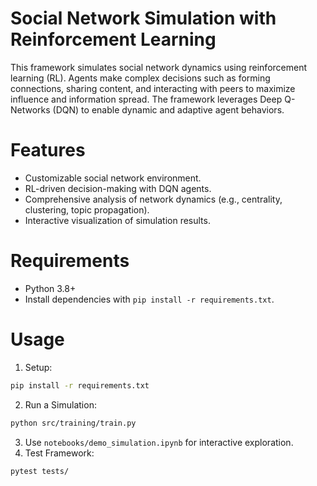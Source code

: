 # Social Network Simulation with Reinforcement Learning
This framework simulates social network dynamics using reinforcement learning (RL). Agents make complex decisions such as forming connections, sharing content, and interacting with peers to maximize influence and information spread. The framework leverages Deep Q-Networks (DQN) to enable dynamic and adaptive agent behaviors.

# Features
- Customizable social network environment.
- RL-driven decision-making with DQN agents.
- Comprehensive analysis of network dynamics (e.g., centrality, clustering, topic propagation).
- Interactive visualization of simulation results.

# Requirements
- Python 3.8+
- Install dependencies with `pip install -r requirements.txt`.

# Usage

1. Setup:
```bash
pip install -r requirements.txt
```
2. Run a Simulation:
```bash
python src/training/train.py
```
3. Use `notebooks/demo_simulation.ipynb` for interactive exploration.
4. Test Framework:
```bash
pytest tests/
```




